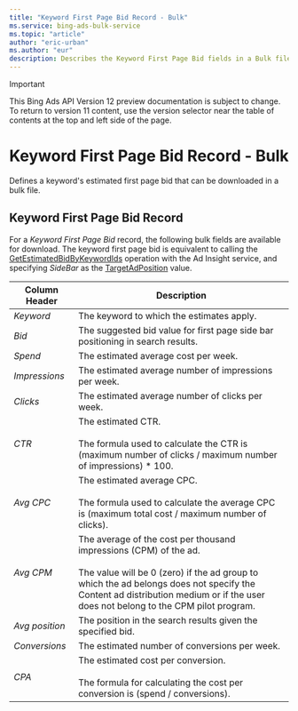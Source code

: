 ```yaml
---
title: "Keyword First Page Bid Record - Bulk"
ms.service: bing-ads-bulk-service
ms.topic: "article"
author: "eric-urban"
ms.author: "eur"
description: Describes the Keyword First Page Bid fields in a Bulk file.
---
```

> [!IMPORTANT]
> This Bing Ads API Version 12 preview documentation is subject to change. To return to version 11 content, use the version selector near the table of contents at the top and left side of the page.

# Keyword First Page Bid Record - Bulk
Defines a keyword's estimated first page bid that can be downloaded in a bulk file.

## <a name="keywordfirstpagebid"></a>Keyword First Page Bid Record
For a *Keyword First Page Bid* record, the following bulk fields are available for download. The keyword first page bid is equivalent to calling the [GetEstimatedBidByKeywordIds](../ad-insight-service/getestimatedbidbykeywordids.md) operation with the Ad Insight service, and specifying *SideBar* as the [TargetAdPosition](../ad-insight-service/targetadposition.md) value.

|Column Header|Description|
|-----------------|---------------|
|*Keyword*|The keyword to which the estimates apply.|
|*Bid*|The suggested bid value for first page side bar positioning in search results.|
|*Spend*|The estimated average cost per week.|
|*Impressions*|The estimated average number of impressions per week.|
|*Clicks*|The estimated average number of clicks per week.|
|*CTR*|The estimated CTR.<br /><br />The formula used to calculate the CTR is (maximum number of clicks / maximum number of impressions) &#42; 100.|
|*Avg CPC*|The estimated average CPC.<br /><br />The formula used to calculate the average CPC is (maximum total cost / maximum number of clicks).|
|*Avg CPM*|The average of the cost per thousand impressions (CPM) of the ad.<br/><br/>The value will be 0 (zero) if the ad group to which the ad belongs does not specify the Content ad distribution medium or if the user does not belong to the CPM pilot program.|
|*Avg position*|The position in the search results given the specified bid.|
|*Conversions*|The estimated number of conversions per week.|
|*CPA*|The estimated cost per conversion.<br /><br />The formula for calculating the cost per conversion is (spend / conversions).|
